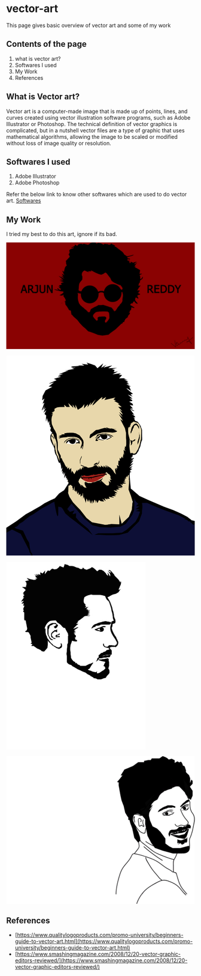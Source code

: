 # vector-art
This page gives basic overview of vector art and some of my work
## Contents of the page
1. what is vector art?
2. Softwares I used
3. My Work
4. References
## What is Vector art?
Vector art is a computer-made image that is made up of points, lines, and curves created using vector illustration software programs, such as Adobe Illustrator or Photoshop. The technical definition of vector graphics is complicated, but in a nutshell vector files are a type of graphic that uses mathematical algorithms, allowing the image to be scaled or modified without loss of image quality or resolution.
## Softwares I used
1. Adobe Illustrator
2. Adobe Photoshop

Refer the below link to know other softwares which are used to do vector art.
[Softwares](https://www.smashingmagazine.com/2008/12/20-vector-graphic-editors-reviewed/)
## My Work
I tried my best to do this art, ignore if its bad.

![Arjun Reddy](AR2.0.jpg)

![Captain America](cap.jpg)

![Robert](RD.jpg)

![Sam](sam1.jpg)
## References

* [https://www.qualitylogoproducts.com/promo-university/beginners-guide-to-vector-art.html](https://www.qualitylogoproducts.com/promo-university/beginners-guide-to-vector-art.html)
* [https://www.smashingmagazine.com/2008/12/20-vector-graphic-editors-reviewed/](https://www.smashingmagazine.com/2008/12/20-vector-graphic-editors-reviewed/)
